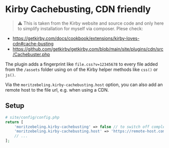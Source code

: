 # Kirby Cachebusting, CDN friendly

> ⚠️ This is taken from the Kirby website and source code and only here to simplify installation for myself via composer. Plese check:
- https://getkirby.com/docs/cookbook/extensions/kirby-loves-cdn#cache-busting
- https://github.com/getkirby/getkirby.com/blob/main/site/plugins/cdn/src/Cachebuster.php

The plugin adds a fingerprint like `file.css?v=12345678` to every file added from the `/assets` folder using on of the Kirby helper methods like `css()` or `js()`.

Via the `moritzebeling.kirby-cachebusting.host` option, you can also add an remote host to the file url, e.g. when using a CDN.

## Setup

```php
# site/config/config.php
return [
    'moritzebeling.kirby-cachebusting' => false // to switch off completely,
    'moritzebeling.kirby-cachebusting.host' => 'https://remote-host.com', // to set remote host, like cdn
    // ...
];
```